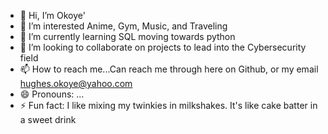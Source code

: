 - 👋 Hi, I’m Okoye'
- 👀 I’m interested Anime, Gym, Music, and Traveling
- 🌱 I’m currently learning SQL moving towards python 
- 💞️ I’m looking to collaborate on projects to lead into the Cybersecurity field
- 📫 How to reach me...Can reach me through here on Github, or my email hughes.okoye@yahoo.com
- 😄 Pronouns: ...
- ⚡ Fun fact: I like mixing my twinkies in milkshakes. It's like cake batter in a sweet drink

<!---
hugh1-okoye/hugh1-okoye is a ✨ special ✨ repository because its `README.md` (this file) appears on your GitHub profile.
You can click the Preview link to take a look at your changes.
--->
